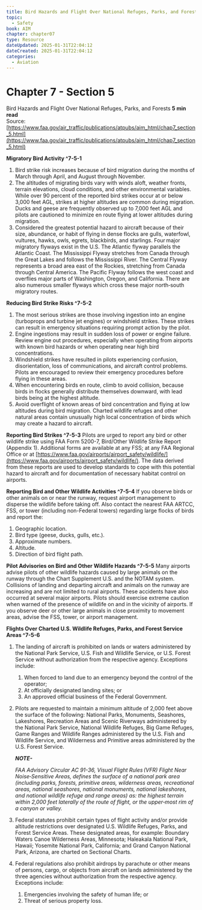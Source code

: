 ```yaml
---
title: Bird Hazards and Flight Over National Refuges, Parks, and Forests
topic:
  - Safety
book: AIM
chapter: chapter07
type: Resource
dateUpdated: 2025-01-31T22:04:12
dateCreated: 2025-01-31T22:04:12
categories:
  - Aviation
---
```

# Chapter 7 - Section 5
Bird Hazards and Flight Over National Refuges, Parks, and Forests
**5 min read**  
Source: [https://www.faa.gov/air_traffic/publications/atpubs/aim_html/chap7_section_5.html](https://www.faa.gov/air_traffic/publications/atpubs/aim_html/chap7_section_5.html)

<div>

**Migratory Bird Activity ^7-5-1**

1.  Bird strike risk increases because of bird migration during the months of March through April, and August through November.
2.  The altitudes of migrating birds vary with winds aloft, weather fronts, terrain elevations, cloud conditions, and other environmental variables. While over 90 percent of the reported bird strikes occur at or below 3,000 feet AGL, strikes at higher altitudes are common during migration. Ducks and geese are frequently observed up to 7,000 feet AGL and pilots are cautioned to minimize en route flying at lower altitudes during migration.
3.  Considered the greatest potential hazard to aircraft because of their size, abundance, or habit of flying in dense flocks are gulls, waterfowl, vultures, hawks, owls, egrets, blackbirds, and starlings. Four major migratory flyways exist in the U.S. The Atlantic flyway parallels the Atlantic Coast. The Mississippi Flyway stretches from Canada through the Great Lakes and follows the Mississippi River. The Central Flyway represents a broad area east of the Rockies, stretching from Canada through Central America. The Pacific Flyway follows the west coast and overflies major parts of Washington, Oregon, and California. There are also numerous smaller flyways which cross these major north‐south migratory routes.

**Reducing Bird Strike Risks ^7-5-2**

1.  The most serious strikes are those involving ingestion into an engine (turboprops and turbine jet engines) or windshield strikes. These strikes can result in emergency situations requiring prompt action by the pilot.
2.  Engine ingestions may result in sudden loss of power or engine failure. Review engine out procedures, especially when operating from airports with known bird hazards or when operating near high bird concentrations.
3.  Windshield strikes have resulted in pilots experiencing confusion, disorientation, loss of communications, and aircraft control problems. Pilots are encouraged to review their emergency procedures before flying in these areas.
4.  When encountering birds en route, climb to avoid collision, because birds in flocks generally distribute themselves downward, with lead birds being at the highest altitude.
5.  Avoid overflight of known areas of bird concentration and flying at low altitudes during bird migration. Charted wildlife refuges and other natural areas contain unusually high local concentration of birds which may create a hazard to aircraft.

**Reporting Bird Strikes ^7-5-3** Pilots are urged to report any bird or other wildlife strike using FAA Form 5200-7, Bird/Other Wildlife Strike Report (Appendix 1). Additional forms are available at any FSS; at any FAA Regional Office or at [https://www.faa.gov/airports/airport_safety/wildlife/](https://www.faa.gov/airports/airport_safety/wildlife/). The data derived from these reports are used to develop standards to cope with this potential hazard to aircraft and for documentation of necessary habitat control on airports.

**Reporting Bird and Other Wildlife Activities ^7-5-4** If you observe birds or other animals on or near the runway, request airport management to disperse the wildlife before taking off. Also contact the nearest FAA ARTCC, FSS, or tower (including non-Federal towers) regarding large flocks of birds and report the:

1.  Geographic location.
2.  Bird type (geese, ducks, gulls, etc.).
3.  Approximate numbers.
4.  Altitude.
5.  Direction of bird flight path.

**Pilot Advisories on Bird and Other Wildlife Hazards ^7-5-5** Many airports advise pilots of other wildlife hazards caused by large animals on the runway through the Chart Supplement U.S. and the NOTAM system. Collisions of landing and departing aircraft and animals on the runway are increasing and are not limited to rural airports. These accidents have also occurred at several major airports. Pilots should exercise extreme caution when warned of the presence of wildlife on and in the vicinity of airports. If you observe deer or other large animals in close proximity to movement areas, advise the FSS, tower, or airport management.

**Flights Over Charted U.S. Wildlife Refuges, Parks, and Forest Service Areas ^7-5-6**

1.  The landing of aircraft is prohibited on lands or waters administered by the National Park Service, U.S. Fish and Wildlife Service, or U.S. Forest Service without authorization from the respective agency. Exceptions include:
    1.  When forced to land due to an emergency beyond the control of the operator;
    2.  At officially designated landing sites; or
    3.  An approved official business of the Federal Government.
2.  Pilots are requested to maintain a minimum altitude of 2,000 feet above the surface of the following: National Parks, Monuments, Seashores, Lakeshores, Recreation Areas and Scenic Riverways administered by the National Park Service, National Wildlife Refuges, Big Game Refuges, Game Ranges and Wildlife Ranges administered by the U.S. Fish and Wildlife Service, and Wilderness and Primitive areas administered by the U.S. Forest Service.
    <div>

    <em>**NOTE-**</em>

    <em>FAA Advisory Circular AC 91-36, Visual Flight Rules (VFR) Flight Near Noise‐Sensitive Areas, defines the surface of a national park area (including parks, forests, primitive areas, wilderness areas, recreational areas, national seashores, national monuments, national lakeshores, and national wildlife refuge and range areas) as: the highest terrain within 2,000 feet laterally of the route of flight, or the upper‐most rim of a canyon or valley.</em>

    </div>
3.  Federal statutes prohibit certain types of flight activity and/or provide altitude restrictions over designated U.S. Wildlife Refuges, Parks, and Forest Service Areas. These designated areas, for example: Boundary Waters Canoe Wilderness Areas, Minnesota; Haleakala National Park, Hawaii; Yosemite National Park, California; and Grand Canyon National Park, Arizona, are charted on Sectional Charts.
4.  Federal regulations also prohibit airdrops by parachute or other means of persons, cargo, or objects from aircraft on lands administered by the three agencies without authorization from the respective agency. Exceptions include:
    1.  Emergencies involving the safety of human life; or
    2.  Threat of serious property loss.

</div>